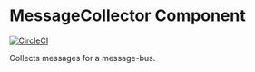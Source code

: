 # MessageCollector Component

[![CircleCI](https://circleci.com/gh/sprungbrett/message-collector/tree/master.svg?style=svg)](https://circleci.com/gh/sprungbrett/message-collector/tree/master)

Collects messages for a message-bus.
